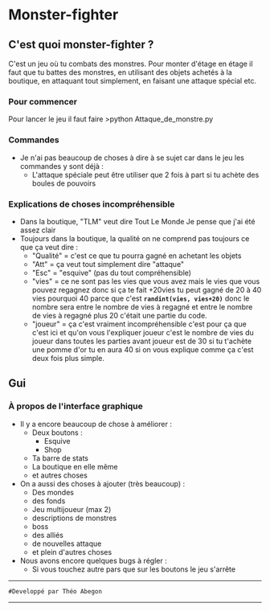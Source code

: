 # Monster-fighter

## C'est quoi monster-fighter ?
C'est un jeu où tu combats des monstres. Pour monter d'étage en étage il faut que tu battes des monstres, en utilisant des objets achetés à la boutique, en attaquant tout simplement, en faisant une attaque spécial etc.

### Pour commencer
Pour lancer le jeu il faut faire >python Attaque_de_monstre.py

### Commandes
- Je n'ai pas beaucoup de choses à dire à se sujet car dans le jeu les commandes y sont déjà :
    - L'attaque spéciale peut être utiliser que 2 fois à part si tu achète des boules de pouvoirs

### Explications de choses incompréhensible
- Dans la boutique, "TLM" veut dire Tout Le Monde Je pense que j'ai été assez clair
- Toujours dans la boutique, la qualité on ne comprend pas toujours ce que ça veut dire :
    - "Qualité" = c'est ce que tu pourra gagné en achetant les objets
    - "Att" = ça veut tout simplement dire "attaque"
    - "Esc" = "esquive" (pas du tout compréhensible)
    - "vies" = ce ne sont pas les vies que vous avez mais le vies que vous pouvez regagnez donc si ça te fait +20vies tu peut   gagné de 20 à 40 vies pourquoi 40 parce que c'est __`randint(vies, vies+20)`__ donc le nombre sera entre le nombre de vies à regagné et entre le nombre de vies à regagné plus 20 c'était une partie du code.
    - "joueur" = ça c'est vraiment incompréhensible c'est pour ça que c'est ici et qu'on vous l'expliquer joueur c'est le nombre de vies du joueur dans toutes les parties avant joueur est de 30 si tu t'achète une pomme d'or tu en aura 40 si on vous explique comme ça c'est deux fois plus simple.

## Gui

### À propos de l'interface graphique
- Il y a encore beaucoup de chose à améliorer :
    - Deux boutons :
        - Esquive
        - Shop
    - Ta barre de stats
    - La boutique en elle même
    - et autres choses
- On a aussi des choses à ajouter (très beaucoup) :
    - Des mondes
    - des fonds
    - Jeu multijoueur (max 2)
    - descriptions de monstres
    - boss
    - des alliés
    - de nouvelles attaque
    - et plein d'autres choses
- Nous avons encore quelques bugs à régler :
    - Si vous touchez autre pars que sur les boutons le jeu s'arrête
***
```markdown
#Developpé par Théo Abegon
```  
***